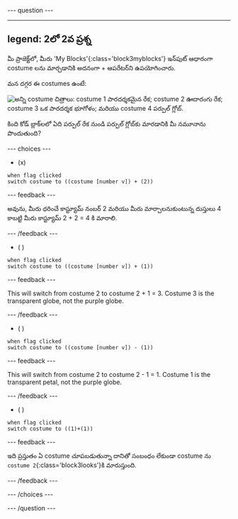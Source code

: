 
--- question ---

---
legend: 2లో 2వ ప్రశ్న
---

మీ ప్రాజెక్ట్‌లో, మీరు 'My Blocks'{:class='block3myblocks'} ఇన్‌పుట్ ఆధారంగా costume లను మార్చడానికి అదనంగా + ఆపరేటర్‌ని ఉపయోగించారు.

మన దగ్గర ఈ costumes ఉంటే:

![అన్ని costume చిత్రాలు: costume 1 పారదర్శకమైన రేక; costume 2 ఊదారంగు రేక; costume 3 ఒక పారదర్శక భూగోళం; మరియు costume 4 పర్పుల్ గ్లోబ్.](images/costumes_quiz.png)

కింది కోడ్ బ్లాక్‌లలో ఏది పర్పుల్ రేక నుండి పర్పుల్ గ్లోబ్‌కు మారడానికి మీ నమూనాను పొందుతుంది?

--- choices ---

- (x)

 ```blocks3
 when flag clicked
 switch costume to ((costume [number v]) + (2))
 ```

  --- feedback ---

అవును, మీరు ధరించే కాస్ట్యూమ్ నంబర్ 2 మరియు మీరు మార్చాలనుకుంటున్న దుస్తులు 4 కాబట్టి మీరు కాస్ట్యూమ్ 2 + 2 = 4 కి మారాలి.

  --- /feedback ---

- ( )


 ```blocks3
 when flag clicked 
 switch costume to ((costume [number v]) + (1))
 ```

  --- feedback ---

This will switch from costume 2 to costume 2 + 1 = 3. Costume 3 is the transparent globe, not the purple globe.

  --- /feedback ---

- ( )


 ```blocks3
 when flag clicked 
 switch costume to ((costume [number v]) - (1))
 ```

  --- feedback ---

This will switch from costume 2 to costume 2 - 1 = 1. Costume 1 is the transparent petal, not the purple globe.

  --- /feedback ---

- ( )

 ```blocks3
 when flag clicked 
 switch costume to ((1)+(1))
 ```

  --- feedback ---

ఇది ప్రస్తుతం ఏ costume చూపబడుతున్నా దానితో సంబంధం లేకుండా costume ను `costume 2`{:class='block3looks'}కి మారుస్తుంది.

  --- /feedback ---

--- /choices ---

--- /question ---

